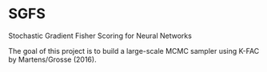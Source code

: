 # SGFS
Stochastic Gradient Fisher Scoring for Neural Networks

The goal of this project is to build a large-scale MCMC sampler using K-FAC by Martens/Grosse (2016).
